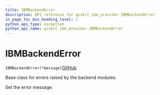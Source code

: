 ```yaml
---
title: IBMBackendError
description: API reference for qiskit_ibm_provider.IBMBackendError
in_page_toc_min_heading_level: 1
python_api_type: exception
python_api_name: qiskit_ibm_provider.IBMBackendError
---
```


# IBMBackendError

<span id="qiskit_ibm_provider.IBMBackendError" />

`IBMBackendError(*message)`[GitHub](https://github.com/qiskit/qiskit-ibm-provider/tree/stable/0.10/qiskit_ibm_provider/exceptions.py "view source code")

Base class for errors raised by the backend modules.

Set the error message.

